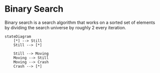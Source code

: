 # Binary Search

Binary search is a search algorithm that works on a sorted set of elements by dividing the search universe by roughly 2 every iteration. 

```mermaid
stateDiagram
    [*] --> Still
    Still --> [*]

    Still --> Moving
    Moving --> Still
    Moving --> Crash
    Crash --> [*]

```
